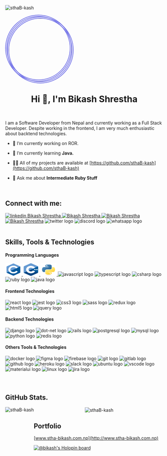 <!--
**sthaB-kash/sthaB-kash** is a ✨ _special_ ✨ repository because its `README.md` (this file) appears on your GitHub profile.

Here are some ideas to get you started:
-->

 <p align="left"> <img src="https://komarev.com/ghpvc/?username=sthaB-kash&label=Profile%20views&color=0e75b6&style=flat" alt="sthaB-kash" /> </p>
 

 <p align="center"  style="width:200px; height:200px;  border-radius: 50%; border:6px double #7070e7;">
  <a href="https://sthaB-kash.github.io" alt="Bikash Shrestha" title="Bikash Shrestha">
   <kbd>
     <img src="https://avatars.githubusercontent.com/u/58836717?v=4" 
          width="100%" 
         style="width:200px; height:200px;  border-radius: 50%; border:6px double #7070e7;"/> 
   </kbd>
   <!--width: 200px; height: 200px; max-width: 100%;border: 2px double red;-->
  </a>
</p>
<h1 align="center">Hi 👋, I'm Bikash Shrestha</h1>

<br/>

<p>I am a Software Developer from Nepal and currently working as a Full Stack Developer. Despite working in the frontend, I am very much enthusiastic about backtend technologies.</p>

- 🔭 I’m currently working on ROR.

- 🌱 I’m currently learning **Java.**

- 👨‍💻 All of my projects are available at [https://github.com/sthaB-kash](https://github.com/sthaB-kash)

- 💬 Ask me about **Intermediate Ruby Stuff**

<br/>

## Connect with me:
<div align="left">
 <a href="https://www.linkedin.com/in/bikash-shrestha-90922b183/">
     <img src="https://raw.githubusercontent.com/maurodesouza/profile-readme-generator/master/src/assets/icons/social/linkedin/default.svg" width="40" height="30" alt="linkedin Bikash Shrestha"  />
</a>
<a href="mailto:shresthabikash2073@gmail.com">
    <img src="https://raw.githubusercontent.com/maurodesouza/profile-readme-generator/master/src/assets/icons/social/gmail/default.svg" width="40" height="30" alt="Bikash Shrestha"  />
</a>
<a href="https://www.facebook.com/bikash.shrestha.56211497" target="blank"><img src="https://raw.githubusercontent.com/maurodesouza/profile-readme-generator/master/src/assets/icons/social/facebook/default.svg" width="40" height="30" alt="Bikash Shrestha"  /></a>
<a href="https://instagram.com/bikash___shrestha" target="blank"><img src="https://raw.githubusercontent.com/maurodesouza/profile-readme-generator/master/src/assets/icons/social/instagram/default.svg" width="40" height="30" alt="Bikash Shrestha"  /></a>
  <img src="https://raw.githubusercontent.com/maurodesouza/profile-readme-generator/master/src/assets/icons/social/twitter/default.svg" width="40" height="30" alt="twitter logo"  />
  <img src="https://raw.githubusercontent.com/maurodesouza/profile-readme-generator/master/src/assets/icons/social/discord/default.svg" width="40" height="30" alt="discord logo"  />
  <img src="https://raw.githubusercontent.com/maurodesouza/profile-readme-generator/master/src/assets/icons/social/whatsapp/default.svg" width="40" height="30" alt="whatsapp logo"  />
 
</div>

<br/>

## Skills, Tools & Technologies

#### Programming Languages
<div align="left">
 <a href="https://www.cprogramming.com/" target="_blank"> 
  <img src="https://raw.githubusercontent.com/devicons/devicon/master/icons/c/c-original.svg" alt="c" width="52" height="40"/> 
 </a>
 <a href="https://www.w3schools.com/cpp/" target="_blank">
  <img src="https://raw.githubusercontent.com/devicons/devicon/master/icons/cplusplus/cplusplus-original.svg" alt="cplusplus" width="52" height="40"/>  </a>
 <a href="https://www.python.org" target="_blank"> 
  <img src="https://raw.githubusercontent.com/devicons/devicon/master/icons/python/python-original.svg" alt="python" width="52" height="40"/> 
 </a>
 <img src="https://cdn.jsdelivr.net/gh/devicons/devicon/icons/javascript/javascript-original.svg" height="40" width="52" alt="javascript logo"  />
 <img src="https://cdn.jsdelivr.net/gh/devicons/devicon/icons/typescript/typescript-original.svg" height="40" width="52" alt="typescript logo"  />
 <img src="https://cdn.jsdelivr.net/gh/devicons/devicon/icons/csharp/csharp-original.svg" height="40" width="52" alt="csharp logo"  />
 <img src="https://cdn.jsdelivr.net/gh/devicons/devicon/icons/ruby/ruby-original.svg" height="40" width="52" alt="ruby logo"  />
 <img src="https://cdn.jsdelivr.net/gh/devicons/devicon/icons/java/java-original.svg" height="40" width="52" alt="java logo"  />
</div>

#### Frontend Technologies
<div align="left">
 <img src="https://cdn.jsdelivr.net/gh/devicons/devicon/icons/react/react-original.svg" height="40" width="52" alt="react logo"  />
 <img src="https://cdn.jsdelivr.net/gh/devicons/devicon/icons/jest/jest-plain.svg" height="40" width="52" alt="jest logo"  />
 <img src="https://cdn.jsdelivr.net/gh/devicons/devicon/icons/css3/css3-original.svg" height="40" width="52" alt="css3 logo"  />
 <img src="https://cdn.jsdelivr.net/gh/devicons/devicon/icons/sass/sass-original.svg" height="40" width="52" alt="sass logo"  />
 <img src="https://cdn.jsdelivr.net/gh/devicons/devicon/icons/redux/redux-original.svg" height="40" width="52" alt="redux logo"  />
 <img src="https://cdn.jsdelivr.net/gh/devicons/devicon/icons/html5/html5-original.svg" height="40" width="52" alt="html5 logo"  />
 <img src="https://cdn.jsdelivr.net/gh/devicons/devicon/icons/jquery/jquery-original.svg" height="40" width="52" alt="jquery logo"  />
 
</div>

#### Backend Technologies
 <div align="left">
 <img src="https://cdn.jsdelivr.net/gh/devicons/devicon/icons/django/django-plain.svg" height="40" width="52" alt="django logo"  />
 <img src="https://cdn.jsdelivr.net/gh/devicons/devicon/icons/dot-net/dot-net-original.svg" height="40" width="52" alt="dot-net logo"  />
 <img src="https://cdn.jsdelivr.net/gh/devicons/devicon/icons/rails/rails-original-wordmark.svg" height="40" width="52" alt="rails logo"  />
 <img src="https://cdn.jsdelivr.net/gh/devicons/devicon/icons/postgresql/postgresql-original.svg" height="40" width="52" alt="postgresql logo"  />
 <img src="https://cdn.jsdelivr.net/gh/devicons/devicon/icons/mysql/mysql-original.svg" height="40" width="52" alt="mysql logo"  />
 <img src="https://cdn.jsdelivr.net/gh/devicons/devicon/icons/python/python-original.svg" height="40" width="52" alt="python logo"  />
 <img src="https://cdn.jsdelivr.net/gh/devicons/devicon/icons/redis/redis-original.svg" height="40" width="52" alt="redis logo"  />
</div>

#### Others Tools & Technologies
<div align="left">  
  <img src="https://cdn.jsdelivr.net/gh/devicons/devicon/icons/docker/docker-original.svg" height="40" width="52" alt="docker logo"  />
  <img src="https://cdn.jsdelivr.net/gh/devicons/devicon/icons/figma/figma-original.svg" height="40" width="52" alt="figma logo"  />
  <img src="https://cdn.jsdelivr.net/gh/devicons/devicon/icons/firebase/firebase-plain.svg" height="40" width="52" alt="firebase logo"  />
  <img src="https://cdn.jsdelivr.net/gh/devicons/devicon/icons/git/git-original.svg" height="40" width="52" alt="git logo"  />
  <img src="https://cdn.jsdelivr.net/gh/devicons/devicon/icons/gitlab/gitlab-original.svg" height="40" width="52" alt="gitlab logo"  />
  <img src="https://cdn.jsdelivr.net/gh/devicons/devicon/icons/github/github-original.svg" height="40" width="52" alt="github logo"  />
  <img src="https://cdn.jsdelivr.net/gh/devicons/devicon/icons/heroku/heroku-original.svg" height="40" width="52" alt="heroku logo"  />
  <img src="https://cdn.jsdelivr.net/gh/devicons/devicon/icons/slack/slack-original.svg" height="40" width="52" alt="slack logo"  />
  <img src="https://cdn.jsdelivr.net/gh/devicons/devicon/icons/ubuntu/ubuntu-plain.svg" height="40" width="52" alt="ubuntu logo"  />
  <img src="https://cdn.jsdelivr.net/gh/devicons/devicon/icons/vscode/vscode-original.svg" height="40" width="52" alt="vscode logo" />
  <img src="https://cdn.jsdelivr.net/gh/devicons/devicon/icons/materialui/materialui-original.svg" height="40" width="52" alt="materialui logo"  />
  <img src="https://cdn.jsdelivr.net/gh/devicons/devicon/icons/linux/linux-original.svg" height="40" width="52" alt="linux logo"  />
  <img src="https://cdn.jsdelivr.net/gh/devicons/devicon/icons/jira/jira-original.svg" height="40" width="52" alt="jira logo"  />
</div>

###


<!-- <img src="https://cdn.jsdelivr.net/gh/devicons/devicon/icons/linkedin/linkedin-original.svg" height="40" width="52" alt="linkedin logo"  />
<img src="https://cdn.jsdelivr.net/gh/devicons/devicon/icons/twitter/twitter-original.svg" height="40" width="52" alt="twitter logo"  /> -->
<br/>

## GitHub Stats.
<div align="center">
  <p><img align="left" src="https://github-readme-stats.vercel.app/api/top-langs?username=sthaB-kash&show_icons=true&locale=en&layout=compact&theme=onedark" height="200" alt="sthaB-kash" /></p>

 <p>&nbsp;<img align="center" src="https://github-readme-stats.vercel.app/api?username=sthaB-kash&show_icons=true&locale=en&theme=onedark"  height="200" alt="sthaB-kash" /></p>
 
<!--  img src="https://github-readme-stats.vercel.app/api?hide_title=false&hide_rank=false&show_icons=true&include_all_commits=true&count_private=true&disable_animations=false&theme=dracula&locale=en&hide_border=false&username=sthaB-kash&theme=onedark" height="150" alt="stats graph"  />
  <img src="https://github-readme-stats.vercel.app/api/top-langs?locale=en&hide_title=false&layout=compact&card_width=320&theme=dracula&hide_border=false&username=sthaB-kash&theme=onedark" height="150" alt="languages graph"  /> -->
</div>

###

<!-- ## My Tech Stack
![RUBY](https://img.shields.io/badge/-Ruby%20Programming-red?style=for-the-badge&logo=ruby)
![Ruby on Rails](https://img.shields.io/badge/%20-Ruby%20on%20Rails-%232c3e50?style=for-the-badge&logo=ruby-on-rails)
![Python](https://img.shields.io/badge/-Python-%232c3e50?style=for-the-badge&logo=python)
![Django](https://img.shields.io/badge/-Django-%232c3e50?style=for-the-badge&logo=django)
![](https://img.shields.io/badge/-Flask-%232c3e50?style=for-the-badge&logo=flask) 
![PHP](https://img.shields.io/badge/-PHP-%232c3e50?style=for-the-badge&logo=PHP)
![Laravel](https://img.shields.io/badge/-Laravel-%232c3e50?style=for-the-badge&logo=laravel)
[Vue.js](https://img.shields.io/badge/-Vue.js-%232c3e50?style=for-the-badge&logo=vuedotjs)
![Node.js](https://img.shields.io/badge/-Node.js-%232c3e50?style=for-the-badge&logo=nodedotjs)
![JavaScript](https://img.shields.io/badge/-JavaScript-%232c3e50?style=for-the-badge&logo=javascript)
![jQuery](https://img.shields.io/badge/-jQuery-%232c3e50?style=for-the-badge&logo=jQuery)
![React.js](https://img.shields.io/badge/-React.js-%232c3e50?style=for-the-badge&logo=react)
![Postgresql](https://img.shields.io/badge/-Postgresql-%232c3e50?style=for-the-badge&logo=postgresql)
![MySQL](https://img.shields.io/badge/-MySQL-%232c3e50?style=for-the-badge&logo=MySQL)
![Git](https://img.shields.io/badge/-Git-%232c3e50?style=for-the-badge&logo=git)
![Docker](https://img.shields.io/badge/-Docker-%232c3e50?style=for-the-badge&logo=docker)
![Ant Design](https://img.shields.io/badge/-Antd-%232c3e50?style=for-the-badge&logo=ant-design)
![CSS](https://img.shields.io/badge/-CSS-%232c3e50?style=for-the-badge&logo=css3)
![Tailwind](https://img.shields.io/badge/-Tailwind-%232c3e50?style=for-the-badge&logo=tailwindcss)
![Bootstrap](https://img.shields.io/badge/-Bootstrap-%232c3e50?style=for-the-badge&logo=Bootstrap)
![MaterialUI](https://img.shields.io/badge/MUI-MaterialUI-%232cff?style=for-the-badge&logo=mui) -->

## Portfolio
[www.stha-bikash.com.np](http://www.stha-bikash.com.np)

[![@bikash's Holopin board](https://holopin.me/bikash)](https://holopin.io/@bikash)



 


